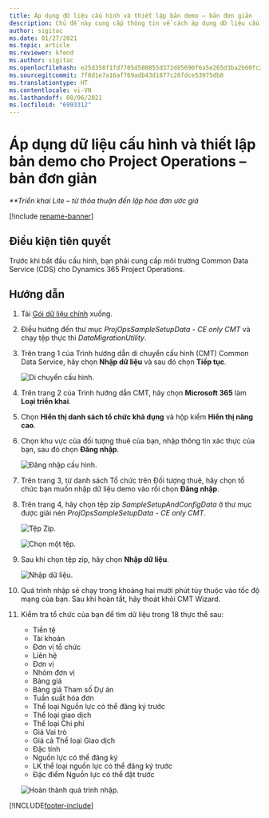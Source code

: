 ```yaml
---
title: Áp dụng dữ liệu cấu hình và thiết lập bản demo – bản đơn giản
description: Chủ đề này cung cấp thông tin về cách áp dụng dữ liệu cấu hình và thiết lập demo cho Project Operations.
author: sigitac
ms.date: 01/27/2021
ms.topic: article
ms.reviewer: kfend
ms.author: sigitac
ms.openlocfilehash: e25d358f1fd7705d580855d372d85690f6a5e265d3ba2b60fc26742bf3edc86f
ms.sourcegitcommit: 7f8d1e7a16af769adb43d1877c28fdce53975db8
ms.translationtype: HT
ms.contentlocale: vi-VN
ms.lasthandoff: 08/06/2021
ms.locfileid: "6993312"
---
```

# <a name="apply-demo-setup-and-configuration-data-for-project-operations---lite"></a>Áp dụng dữ liệu cấu hình và thiết lập bản demo cho Project Operations – bản đơn giản 

_**Triển khai Lite – từ thỏa thuận đến lập hóa đơn ước giá_

[!include [rename-banner](~/includes/cc-data-platform-banner.md)]

## <a name="prerequisites"></a>Điều kiện tiên quyết

Trước khi bắt đầu cấu hình, bạn phải cung cấp môi trường Common Data Service (CDS) cho Dynamics 365 Project Operations.


## <a name="instructions"></a>Hướng dẫn

1. Tải [Gói dữ liệu chính](https://download.microsoft.com/download/3/4/1/341bf279-a64f-4baa-af31-ce624859b518/ProjOpsSampleSetupData-%20CE%20only.zip) xuống. 
2. Điều hướng đến thư mục *ProjOpsSampleSetupData - CE only CMT* và chạy tệp thực thi *DataMigrationUtility*.
3. Trên trang 1 của Trình hướng dẫn di chuyển cấu hình (CMT) Common Data Service, hãy chọn **Nhập dữ liệu** và sau đó chọn **Tiếp tục**.

    ![Di chuyển cấu hình.](./media/1ConfigurationMigration.png)

4. Trên trang 2 của Trình hướng dẫn CMT, hãy chọn **Microsoft 365** làm **Loại triển khai**.
5. Chọn **Hiển thị danh sách tổ chức khả dụng** và hộp kiểm **Hiển thị nâng cao**.
6. Chọn khu vực của đối tượng thuê của bạn, nhập thông tin xác thực của bạn, sau đó chọn **Đăng nhập**.

   ![Đăng nhập cấu hình.](./media/2ConfigurationSignin.png)

7. Trên trang 3, từ danh sách Tổ chức trên Đối tượng thuê, hãy chọn tổ chức bạn muốn nhập dữ liệu demo vào rồi chọn **Đăng nhập**.
8. Trên trang 4, hãy chọn tệp zip *SampleSetupAndConfigData* ở thư mục được giải nén *ProjOpsSampleSetupData - CE only CMT*.

   ![Tệp Zip.](./media/3ZipFile.png)

   ![Chọn một tệp.](./media/4SelectAFile.png)

9. Sau khi chọn tệp zip, hãy chọn **Nhập dữ liệu**.

   ![Nhập dữ liệu.](./media/5ImportData.png)

10. Quá trình nhập sẽ chạy trong khoảng hai mười phút tùy thuộc vào tốc độ mạng của bạn. Sau khi hoàn tất, hãy thoát khỏi CMT Wizard. 
11. Kiểm tra tổ chức của bạn để tìm dữ liệu trong 18 thực thể sau:

    -   Tiền tệ
    -   Tài khoản
    -   Đơn vị tổ chức
    -   Liên hệ
    -   Đơn vị
    -   Nhóm đơn vị
    -   Bảng giá
    -   Bảng giá Tham số Dự án 
    -   Tuần suất hóa đơn
    -   Thể loại Nguồn lực có thể đăng ký trước
    -   Thể loại giao dịch
    -   Thể loại Chi phí
    -   Giá Vai trò
    -   Giá cả Thể loại Giao dịch
    -   Đặc tính
    -   Nguồn lực có thể đăng ký
    -   LK thể loại nguồn lực có thể đăng ký trước
    -   Đặc điểm Nguồn lực có thể đặt trước

    ![Hoàn thành quá trình nhập.](./media/6CompleteImport.png)


[!INCLUDE[footer-include](../includes/footer-banner.md)]
